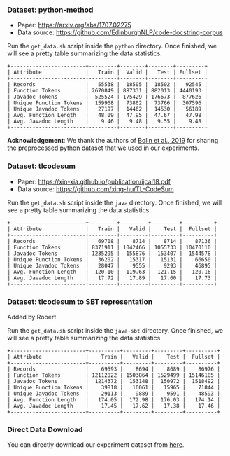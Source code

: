 ### Dataset: python-method

- Paper: https://arxiv.org/abs/1707.02275
- Data source: https://github.com/EdinburghNLP/code-docstring-corpus

Run the `get_data.sh` script inside the `python` directory. Once finished, we will see a pretty table summarizing the data statistics.

```
+------------------------+---------+--------+--------+---------+
| Attribute              |   Train |  Valid |   Test | Fullset |
+------------------------+---------+--------+--------+---------+
| Records                |   55538 |  18505 |  18502 |   92545 |
| Function Tokens        | 2670849 | 887331 | 882013 | 4440193 |
| Javadoc Tokens         |  525524 | 175429 | 176673 |  877626 |
| Unique Function Tokens |  159968 |  73862 |  73766 |  307596 |
| Unique Javadoc Tokens  |   27197 |  14462 |  14530 |   56189 |
| Avg. Function Length   |   48.09 |  47.95 |  47.67 |   47.98 |
| Avg. Javadoc Length    |    9.46 |   9.48 |   9.55 |    9.48 |
+------------------------+---------+--------+--------+---------+
```

**Acknowledgement**: We thank the authors of [Bolin et al., 2019](https://arxiv.org/abs/1910.05923) for sharing the preprocessed python dataset that we used in our experiments.

### Dataset: tlcodesum

- Paper: https://xin-xia.github.io/publication/ijcai18.pdf
- Data source: https://github.com/xing-hu/TL-CodeSum

Run the `get_data.sh` script inside the `java` directory. Once finished, we will see a pretty table summarizing the data statistics.

```
+------------------------+---------+---------+---------+----------+
| Attribute              |   Train |   Valid |    Test |  Fullset |
+------------------------+---------+---------+---------+----------+
| Records                |   69708 |    8714 |    8714 |    87136 |
| Function Tokens        | 8371911 | 1042466 | 1055733 | 10470110 |
| Javadoc Tokens         | 1235295 |  155876 |  153407 |  1544578 |
| Unique Function Tokens |   36202 |   15317 |   15131 |    66650 |
| Unique Javadoc Tokens  |   28047 |    9555 |    9293 |    46895 |
| Avg. Function Length   |  120.10 |  119.63 |  121.15 |   120.16 |
| Avg. Javadoc Length    |   17.72 |   17.89 |   17.60 |    17.73 |
+------------------------+---------+---------+---------+----------+
```

### Dataset: tlcodesum to SBT representation

Added by Robert.

Run the `get_data.sh` script inside the `java-sbt` directory. Once finished, we will see a pretty table summarizing the data statistics.

```
+------------------------+----------+---------+---------+----------+
| Attribute              |    Train |   Valid |    Test |  Fullset |
+------------------------+----------+---------+---------+----------+
| Records                |    69593 |    8694 |    8689 |    86976 |
| Function Tokens        | 12112822 | 1503864 | 1529499 | 15146185 |
| Javadoc Tokens         |  1214372 |  153148 |  150972 |  1518492 |
| Unique Function Tokens |    39818 |   16061 |   15965 |    71844 |
| Unique Javadoc Tokens  |    29113 |    9889 |    9591 |    48593 |
| Avg. Function Length   |   174.05 |  172.98 |  176.03 |   174.14 |
| Avg. Javadoc Length    |    17.45 |   17.62 |   17.38 |    17.46 |
+------------------------+----------+---------+---------+----------+

```


### Direct Data Download

You can directly download our experiment dataset from [here](https://drive.google.com/drive/folders/1Mx0xEPZfQzb5h0z753XV-JgoWUuxiuKZ?usp=sharing).
